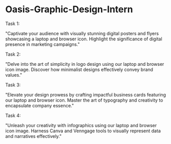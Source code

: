 # Oasis-Graphic-Design-Intern

Task 1:

"Captivate your audience with visually stunning digital posters and flyers showcasing a laptop and browser icon. Highlight the significance of digital presence in marketing campaigns."

Task 2:

"Delve into the art of simplicity in logo design using our laptop and browser icon image. Discover how minimalist designs effectively convey brand values."

Task 3:

"Elevate your design prowess by crafting impactful business cards featuring our laptop and browser icon. Master the art of typography and creativity to encapsulate company essence."

Task 4:

"Unleash your creativity with infographics using our laptop and browser icon image. Harness Canva and Venngage tools to visually represent data and narratives effectively."




